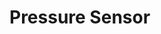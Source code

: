 [Official Hardware Repository]: https://github.com/CoreElectronics/CE-PiicoDev-Pressure-Sensor-MS5637/tree/7a55775b9c01417b9002f38384aa5bc11ea58a77
[Official MicroPython Repository]: https://github.com/CoreElectronics/CE-PiicoDev-MS5637-MicroPython-Module/tree/47c7c30d65ee9c189202e949030edcd816f4bfa7
[Official Product Site]: https://piico.dev/p11
[Datasheet]: https://www.infineon.com/cms/en/product/sensor/pressure-sensors/pressor-iot/?gclid=CjwKCAjw6IiiBhAOEiwALNqncTXLg-VcFVTQ0JKX3Pw2DNB0FBmP0Hbo4GsIiMfW9RfIf8YXXQG48hoCTccQAvD_BwE&gclsrc=aw.ds
# Pressure Sensor
